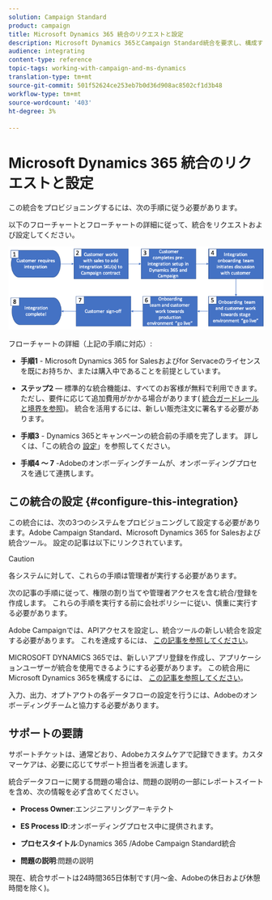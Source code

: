 ```yaml
---
solution: Campaign Standard
product: campaign
title: Microsoft Dynamics 365 統合のリクエストと設定
description: Microsoft Dynamics 365とCampaign Standard統合を要求し、構成する方法を説明します
audience: integrating
content-type: reference
topic-tags: working-with-campaign-and-ms-dynamics
translation-type: tm+mt
source-git-commit: 501f52624ce253eb7b0d36d908ac8502cf1d3b48
workflow-type: tm+mt
source-wordcount: '403'
ht-degree: 3%

---
```



# Microsoft Dynamics 365 統合のリクエストと設定

この統合をプロビジョニングするには、次の手順に従う必要があります。

以下のフローチャートとフローチャートの詳細に従って、統合をリクエストおよび設定してください。

![](assets/provisioning-wf.png)

フローチャートの詳細（上記の手順に対応）:

* **手順1** - Microsoft Dynamics 365 for Salesおよびfor Servaceのライセンスを既にお持ちか、または購入中であることを前提としています。

* **ステップ2** — 標準的な統合機能は、すべてのお客様が無料で利用できます。ただし、要件に応じて追加費用がかかる場合があります( [統合ガードレールと境界を参照](../../integrating/using/ms-dynamics-365-integration-guardrails.md))。 統合を活用するには、新しい販売注文に署名する必要があります。

* **手順3** - Dynamics 365とキャンペーンの統合前の手順を完了します。 詳しくは、「この統合の [設定](#configure-this-integration)」を参照してください。

* **手順4 ～ 7** -Adobeのオンボーディングチームが、オンボーディングプロセスを通じて連携します。

## この統合の設定 {#configure-this-integration}

この統合には、次の3つのシステムをプロビジョニングして設定する必要があります。Adobe Campaign Standard、Microsoft Dynamics 365 for Salesおよび統合ツール。 設定の記事は以下にリンクされています。

>[!CAUTION]
>
>各システムに対して、これらの手順は管理者が実行する必要があります。
>
>次の記事の手順に従って、権限の割り当てや管理者アクセスを含む統合/登録を作成します。  これらの手順を実行する前に会社ポリシーに従い、慎重に実行する必要があります。

Adobe Campaignでは、APIアクセスを設定し、統合ツールの新しい統合を設定する必要があります。 これを達成するには、 [この記事を参照してください](../../integrating/using/configure-adobe-io-for-ms-dynamic.md)。

MICROSOFT DYNAMICS 365では、新しいアプリ登録を作成し、アプリケーションユーザーが統合を使用できるようにする必要があります。  この統合用にMicrosoft Dynamics 365を構成するには、 [この記事を参照してください](../../integrating/using/configure-microsoft-dynamics-365-for-campaign-integration.md)。

入力、出力、オプトアウトの各データフローの設定を行うには、Adobeのオンボーディングチームと協力する必要があります。


## サポートの要請

サポートチケットは、通常どおり、Adobeカスタムケアで記録できます。カスタマーケアは、必要に応じてサポート担当者を派遣します。

統合データフローに関する問題の場合は、問題の説明の一部にレポートスイートを含め、次の情報を必ず含めてください。

* **Process Owner**:エンジニアリングアーキテクト

* **ES Process ID**:オンボーディングプロセス中に提供されます。

* **プロセスタイトル**:Dynamics 365 /Adobe Campaign Standard統合

* **問題の説明**:問題の説明

現在、統合サポートは24時間365日体制です(月～金、Adobeの休日および休憩時間を除く)。